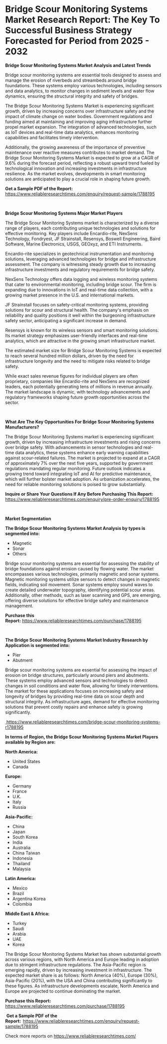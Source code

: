 <p><h1>Bridge Scour Monitoring Systems Market Research Report: The Key To Successful Business Strategy Forecasted for Period from 2025 - 2032</h1></p><p><strong>Bridge Scour Monitoring Systems Market Analysis and Latest Trends</strong></p>
<p><p>Bridge scour monitoring systems are essential tools designed to assess and manage the erosion of riverbeds and streambeds around bridge foundations. These systems employ various technologies, including sensors and data analytics, to monitor changes in sediment levels and water flow dynamics, ensuring the structural integrity and safety of bridges.</p><p>The Bridge Scour Monitoring Systems Market is experiencing significant growth, driven by increasing concerns over infrastructure safety and the impact of climate change on water bodies. Government regulations and funding aimed at maintaining and improving aging infrastructure further propel market expansion. The integration of advanced technologies, such as IoT devices and real-time data analytics, enhances monitoring capabilities and facilitates timely intervention.</p><p>Additionally, the growing awareness of the importance of preventive maintenance over reactive measures contributes to market demand. The Bridge Scour Monitoring Systems Market is expected to grow at a CAGR of 9.6% during the forecast period, reflecting a robust upward trend fueled by technological innovation and increasing investments in infrastructure resilience. As the market evolves, developments in smart monitoring solutions are anticipated to play a crucial role in shaping future growth.</p></p>
<p><strong>Get a Sample PDF of the Report:&nbsp;</strong> <a href="https://www.reliableresearchtimes.com/enquiry/request-sample/1788195?utm_campaign=2719&utm_medium=2&utm_source=Github&utm_content=ia&utm_term=11032025&utm_id=bridge-scour-monitoring-systems">https://www.reliableresearchtimes.com/enquiry/request-sample/1788195</a></p>
<p>&nbsp;</p>
<p><strong>Bridge Scour Monitoring Systems Major Market Players</strong></p>
<p><p>The Bridge Scour Monitoring Systems market is characterized by a diverse range of players, each contributing unique technologies and solutions for effective monitoring. Key players include Encardio-rite, NexSens Technology, Fondryest, JF Strainstall, Resensys, Boswell Engineering, Baird Software, Marine Electronics, USGS, GEOxyz, and ETI Instruments.</p><p>Encardio-rite specializes in geotechnical instrumentation and monitoring solutions, leveraging advanced technologies for bridge and infrastructure assessment. The company is witnessing steady growth due to increasing infrastructure investments and regulatory requirements for bridge safety.</p><p>NexSens Technology offers data logging and wireless monitoring systems that cater to environmental monitoring, including bridge scour. The firm is expanding due to innovations in IoT and real-time data collection, with a growing market presence in the U.S. and international markets.</p><p>JF Strainstall focuses on safety-critical monitoring systems, providing solutions for scour and structural health. The company's emphasis on reliability and quality positions it well within the burgeoning infrastructure safety sector, anticipating a significant increase in demand.</p><p>Resensys is known for its wireless sensors and smart monitoring solutions. Its market strategy emphasizes user-friendly interfaces and real-time analytics, which are attractive in the growing smart infrastructure market.</p><p>The estimated market size for Bridge Scour Monitoring Systems is expected to reach several hundred million dollars, driven by the need for infrastructure longevity and the need to mitigate risks related to bridge safety.</p><p>While exact sales revenue figures for individual players are often proprietary, companies like Encardio-rite and NexSens are recognized leaders, each potentially generating tens of millions in revenue annually. The market landscape is dynamic, with technology advancements and regulatory frameworks shaping future growth opportunities across the sector.</p></p>
<p>&nbsp;</p>
<p><strong>What Are The Key Opportunities For Bridge Scour Monitoring Systems Manufacturers?</strong></p>
<p><p>The Bridge Scour Monitoring Systems market is experiencing significant growth, driven by increasing infrastructure investments and rising concerns over bridge safety. With advancements in sensor technologies and real-time data analytics, these systems enhance early warning capabilities against scour-related failures. The market is projected to expand at a CAGR of approximately 7% over the next five years, supported by government regulations mandating regular monitoring. Future outlook indicates a growing trend toward integrating IoT and AI for predictive maintenance, which will further bolster market adoption. As urbanization accelerates, the need for reliable monitoring solutions is poised to grow substantially.</p></p>
<p><strong>Inquire or Share Your Questions If Any Before Purchasing This Report:</strong> <a href="https://www.reliableresearchtimes.com/enquiry/pre-order-enquiry/1788195?utm_campaign=2719&utm_medium=2&utm_source=Github&utm_content=ia&utm_term=11032025&utm_id=bridge-scour-monitoring-systems">https://www.reliableresearchtimes.com/enquiry/pre-order-enquiry/1788195</a></p>
<p>&nbsp;</p>
<p><strong>Market Segmentation</strong></p>
<p><strong>The Bridge Scour Monitoring Systems Market Analysis by types is segmented into:</strong></p>
<p><ul><li>Magnetic</li><li>Sonar</li><li>Others</li></ul></p>
<p><p>Bridge scour monitoring systems are essential for assessing the stability of bridge foundations against erosion caused by flowing water. The market encompasses various technologies, primarily magnetic and sonar systems. Magnetic monitoring systems utilize sensors to detect changes in magnetic fields, indicating soil movement. Sonar systems employ sound waves to create detailed underwater topography, identifying potential scour areas. Additionally, other methods, such as laser scanning and GPS, are emerging, offering diverse solutions for effective bridge safety and maintenance management.</p></p>
<p><strong>Purchase this Report:&nbsp;</strong><a href="https://www.reliableresearchtimes.com/purchase/1788195?utm_campaign=2719&utm_medium=2&utm_source=Github&utm_content=ia&utm_term=11032025&utm_id=bridge-scour-monitoring-systems">https://www.reliableresearchtimes.com/purchase/1788195</a></p>
<p>&nbsp;</p>
<p><strong>The Bridge Scour Monitoring Systems Market Industry Research by Application is segmented into:</strong></p>
<p><ul><li>Pier</li><li>Abutment</li></ul></p>
<p><p>Bridge scour monitoring systems are essential for assessing the impact of erosion on bridge structures, particularly around piers and abutments. These systems employ advanced sensors and technologies to detect changes in soil conditions and water flow, allowing for timely interventions. The market for these applications focuses on increasing safety and longevity of bridges by providing real-time data on scour depth and structural integrity. As infrastructure ages, demand for effective monitoring solutions that prevent costly repairs and enhance safety is growing significantly.</p></p>
<p><a href="https://www.reliableresearchtimes.com/bridge-scour-monitoring-systems-r1788195?utm_campaign=2719&utm_medium=2&utm_source=Github&utm_content=ia&utm_term=11032025&utm_id=bridge-scour-monitoring-systems">&nbsp;https://www.reliableresearchtimes.com/bridge-scour-monitoring-systems-r1788195</a></p>
<p><strong>In terms of Region, the Bridge Scour Monitoring Systems Market Players available by Region are:</strong></p>
<p>
    <p> <strong> North America: </strong>
        <ul>
            <li>United States</li>
            <li>Canada</li>
        </ul>
        </p> 
    <p> <strong> Europe: </strong>
        <ul>
            <li>Germany</li>
            <li>France</li>
            <li>U.K.</li>
            <li>Italy</li>
            <li>Russia</li>
        </ul>
        </p> 
    <p> <strong> Asia-Pacific: </strong>
        <ul>
            <li>China</li>
            <li>Japan</li>
            <li>South Korea</li>
            <li>India</li>
            <li>Australia</li>
            <li>China Taiwan</li>
            <li>Indonesia</li>
            <li>Thailand</li>
            <li>Malaysia</li>
        </ul>
        </p> 
    <p> <strong> Latin America: </strong>
        <ul>
            <li>Mexico</li>
            <li>Brazil</li>
            <li>Argentina Korea</li>
            <li>Colombia</li>
        </ul>
        </p> 
    <p> <strong> Middle East & Africa: </strong>
        <ul>
            <li>Turkey</li>
            <li>Saudi</li>
            <li>Arabia</li>
            <li>UAE</li>
            <li>Korea</li>
        </ul>
    </p>
    </p>
<p><p>The Bridge Scour Monitoring Systems Market has shown substantial growth across various regions, with North America and Europe leading in adoption due to stringent infrastructure regulations. The Asia-Pacific region is emerging rapidly, driven by increasing investment in infrastructure. The expected market share is as follows: North America (40%), Europe (30%), Asia-Pacific (20%), with the USA and China contributing significantly to these figures. As infrastructure developments escalate, North America and Europe are projected to continue dominating the market.</p></p>
<p><strong>Purchase this Report: </strong><a href="https://www.reliableresearchtimes.com/purchase/1788195?utm_campaign=2719&utm_medium=2&utm_source=Github&utm_content=ia&utm_term=11032025&utm_id=bridge-scour-monitoring-systems">https://www.reliableresearchtimes.com/purchase/1788195</a></p>
<p>&nbsp;<strong>Get a Sample PDF of the Report:&nbsp;&nbsp;</strong><a href="https://www.reliableresearchtimes.com/enquiry/request-sample/1788195?utm_campaign=2719&utm_medium=2&utm_source=Github&utm_content=ia&utm_term=11032025&utm_id=bridge-scour-monitoring-systems">https://www.reliableresearchtimes.com/enquiry/request-sample/1788195</a></p>
<p><strong></strong></p>
<p>Check more reports on <a href="https://www.reliableresearchtimes.com/?utm_campaign=2719&utm_medium=2&utm_source=Github&utm_content=ia&utm_term=11032025&utm_id=bridge-scour-monitoring-systems">https://www.reliableresearchtimes.com/</a></p>